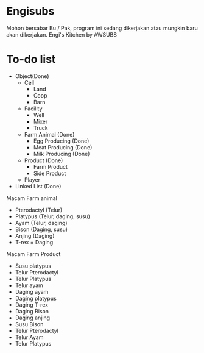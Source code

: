 # Engisubs
Mohon bersabar Bu / Pak, program ini sedang dikerjakan atau mungkin baru akan dikerjakan.
Engi's Kitchen by AWSUBS 

# To-do list
- Object(Done)
	-	Cell
		-	Land
		-	Coop
		-	Barn
	- Facility
		- Well
		- Mixer
		- Truck
	- Farm Animal (Done)
		- Egg Producing (Done)
		- Meat Producing (Done) 
		- Milk Producing (Done)
	- Product (Done)
		- Farm Product
		- Side Product
	- Player
- Linked List (Done)

Macam Farm animal
- Pterodactyl (Telur)
- Platypus (Telur, daging, susu)
- Ayam (Telur, daging)
- Bison  (Daging, susu)
- Anjing (Daging)
- T-rex = Daging

Macam Farm Product
- Susu platypus
- Telur Pterodactyl
- Telur Platypus
- Telur ayam
- Daging ayam
- Daging platypus
- Daging T-rex
- Daging Bison
- Daging anjing
- Susu Bison
- Telur Pterodactyl
- Telur Ayam
- Telur Platypus